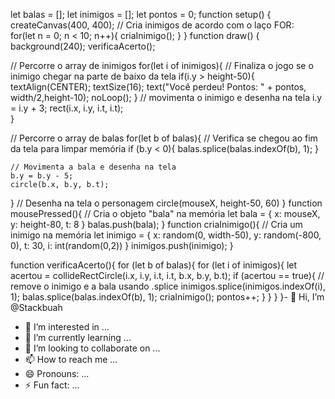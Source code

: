 let balas = [];
let inimigos = [];
let pontos = 0;
function setup() {
  createCanvas(400, 400);
  // Cria inimigos de acordo com o laço FOR:  
  for(let n = 0; n < 10; n++){
    criaInimigo();
  }
}
function draw() {
  background(240);
  verificaAcerto();
 
  // Percorre o array de inimigos
  for(let i of inimigos){
    // Finaliza o jogo se o inimigo chegar na parte de baixo da tela
    if(i.y > height-50){
      textAlign(CENTER);
      textSize(16);
      text("Você perdeu! Pontos: " + pontos, width/2,height-10);
      noLoop();
    }
    // movimenta o inimigo e desenha na tela
    i.y = i.y + 3;
    rect(i.x, i.y, i.t, i.t);  
  }
 
  // Percorre o array de balas
  for(let b of balas){
    // Verifica se chegou ao fim da tela para limpar memória
    if (b.y < 0){
      balas.splice(balas.indexOf(b), 1);
    }
   
    // Movimenta a bala e desenha na tela
    b.y = b.y - 5;
    circle(b.x, b.y, b.t);
  }
  // Desenha na tela o personagem
  circle(mouseX, height-50, 60)
}
function mousePressed(){
  // Cria o objeto "bala" na memória
  let bala = {
    x: mouseX,
    y: height-80,
    t: 8
  }
  balas.push(bala);
}
function criaInimigo(){
  // Cria um inimigo na memória
  let inimigo = {
    x: random(0, width-50),
    y: random(-800, 0),
    t: 30,
    i: int(random(0,2))
  }
  inimigos.push(inimigo);
}


function verificaAcerto(){
  for (let b of balas){
    for (let i of inimigos){
      let acertou = collideRectCircle(i.x, i.y, i.t, i.t, b.x, b.y, b.t);
      if (acertou == true){
        // remove o inimigo e a bala usando .splice
        inimigos.splice(inimigos.indexOf(i), 1);
        balas.splice(balas.indexOf(b), 1);
        criaInimigo();
        pontos++;
      }
    }
  }
}- 👋 Hi, I’m @Stackbuah
- 👀 I’m interested in ...
- 🌱 I’m currently learning ...
- 💞️ I’m looking to collaborate on ...
- 📫 How to reach me ...
- 😄 Pronouns: ...
- ⚡ Fun fact: ...

<!---
Stackbuah/Stackbuah is a ✨ special ✨ repository because its `README.md` (this file) appears on your GitHub profile.
You can click the Preview link to take a look at your changes.
--->

